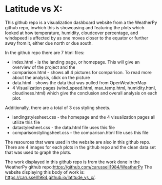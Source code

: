 # Latitude vs X:
This github repo is a visualization dashboard website from a the WeatherPy github repo, inwhich this is showcasing and featuring the plots which looked at how temperature, humidity, cloudcover percentage, and windspeed is affected by as one moves closer to the equator or further away from it, either due north or due south.


In the github repo there are 7 html files:
  * index.html - is the landing page, or homepage. This will give an overview of the project and the 
  * comparison.html - shows all 4 pictures for comparison. To read more about the analysis, click on the picture
  * data.html - shows the data that was pulled from OpenWeatherMap
  * 4 Visualization pages (wind_speed.html, max_temp.html, humidity.html, cloudiness.html) which give the conclusion and overall analysis     on each plot.
  

 Additionally, there are a total of 3 css styling sheets.
   * landingstylesheet.css - the homepage and the 4 visualization pages all utilize this file
   * datastylesheet.css - the data.html file uses this file
   * comparisonstylingsheet.css - the comparison.html file uses this file
 
 The resources that were used in the website are also in this github repo. There are 4 images for each plots in the github repo and the clean data set that was used to graph the plots.
 
 The work displayed in this github repo is from the work done in the WeatherPy github repo:https://github.com/carussell1984/WeatherPy
 The website displaying this body of work is: https://carussell1984.github.io/latitude_vs_x/.
 
  
